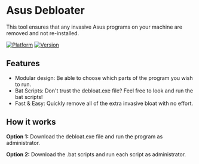 # Asus Debloater
This tool ensures that any invasive Asus programs on your machine are removed and not re-installed.

[![Platform](https://img.shields.io/badge/Platfom-Windows-blue)](https://github.com/richardkobierski/Asus-Debloater)
[![Version](https://img.shields.io/badge/Version-1.0-black)](https://github.com/richardkobierski/Asus-Debloater)

## Features
- Modular design: Be able to choose which parts of the program you wish to run.
- Bat Scripts: Don't trust the debloat.exe file? Feel free to look and run the bat scripts!
- Fast & Easy: Quickly remove all of the extra invasive bloat with no effort.

## How it works
**Option 1:**
Download the debloat.exe file and run the program as administrator.

**Option 2:**
Download the .bat scripts and run each script as administrator.
